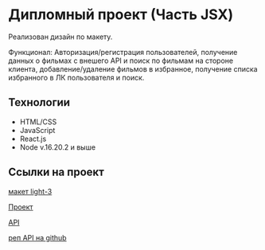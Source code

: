 # Дипломный проект (Часть JSX)
Реализован дизайн по макету.

Функционал: Авторизация/регистрация пользователей, получение данных о фильмах с внешего API и поиск по фильмам на стороне клиента, добавление/удаление фильмов в избранное, получение списка избранного в ЛК пользователя и поиск.

## Технологии
* HTML/CSS
* JavaScript
* React.js
* Node v.16.20.2 и выше

## Ссылки на проект

[макет light-3](https://www.figma.com/file/6FMWkB94wE7KTkcCgUXtnC/Дипломный-проект?type=design&node-id=1-2208&mode=design&t=FpVIyanhEgvjXt2s-0)

[Проект](https://voloh.nomoredomainsrocks.ru)

[API](https://api.voloh.nomoredomainsrocks.ru)

[реп API на github](https://github.com/finlandka/movies-explorer-api)
